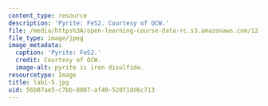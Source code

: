 ```yaml
---
content_type: resource
description: 'Pyrite: FeS2. Courtesy of OCW.'
file: /media/https%3A/open-learning-course-data-rc.s3.amazonaws.com/12-108-structure-of-earth-materials-fall-2004/56b07ae5c7bb8087af4052df1dd6c713_lab1-5.jpg
file_type: image/jpeg
image_metadata:
  caption: 'Pyrite: FeS2.'
  credit: Courtesy of OCW.
  image-alt: pyrite is iron disulfide.
resourcetype: Image
title: lab1-5.jpg
uid: 56b07ae5-c7bb-8087-af40-52df1dd6c713
---
```

